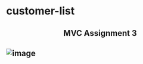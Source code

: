 # customer-list

<h2 align = "center">MVC Assignment 3<h2>

![image](https://user-images.githubusercontent.com/102080393/234418549-b79eff13-b045-4e69-8091-bb4bfdabd92a.png)


